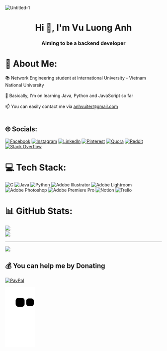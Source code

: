 ![Untitled-1](https://user-images.githubusercontent.com/91337658/221217215-3e97a2d7-e9f3-4801-b46c-7fe25ef1b245.png)

<h1 align="center">Hi 👋, I'm Vu Luong Anh</h1>
<h3 align="center">Aiming to be a backend developer</h3>

# 💫 About Me:
📚 Network Engineering student at International University - Vietnam National University<br><br>🌱 Basically, I'm on learning Java, Python and JavaScript so far<br><br>📫 You can easily contact me via anhvuiter@gmail.com <br><br>


## 🌐 Socials:
[![Facebook](https://img.shields.io/badge/Facebook-%231877F2.svg?logo=Facebook&logoColor=white)](https://facebook.com/fffracture) [![Instagram](https://img.shields.io/badge/Instagram-%23E4405F.svg?logo=Instagram&logoColor=white)](https://instagram.com/fffracture) [![LinkedIn](https://img.shields.io/badge/LinkedIn-%230077B5.svg?logo=linkedin&logoColor=white)](https://linkedin.com/in/vu-luong-anh-606896214) [![Pinterest](https://img.shields.io/badge/Pinterest-%23E60023.svg?logo=Pinterest&logoColor=white)](https://pinterest.com/anhvuiter) [![Quora](https://img.shields.io/badge/Quora-%23B92B27.svg?logo=Quora&logoColor=white)](https://quora.com/profile/Vũ-Lương-3) [![Reddit](https://img.shields.io/badge/Reddit-%23FF4500.svg?logo=Reddit&logoColor=white)](https://reddit.com/user/fffracture) [![Stack Overflow](https://img.shields.io/badge/-Stackoverflow-FE7A16?logo=stack-overflow&logoColor=white)](https://stackoverflow.com/users/17030594) 

# 💻 Tech Stack:
![C](https://img.shields.io/badge/c-%2300599C.svg?style=flat&logo=c&logoColor=white) ![Java](https://img.shields.io/badge/java-%23ED8B00.svg?style=flat&logo=java&logoColor=white) ![Python](https://img.shields.io/badge/python-3670A0?style=flat&logo=python&logoColor=ffdd54) ![Adobe Illustrator](https://img.shields.io/badge/adobeillustrator-%23FF9A00.svg?style=flat&logo=adobeillustrator&logoColor=white) ![Adobe Lightroom](https://img.shields.io/badge/Adobe%20Lightroom-31A8FF.svg?style=flat&logo=Adobe%20Lightroom&logoColor=white) ![Adobe Photoshop](https://img.shields.io/badge/adobephotoshop-%2331A8FF.svg?style=flat&logo=adobephotoshop&logoColor=white) ![Adobe Premiere Pro](https://img.shields.io/badge/Adobe%20Premiere%20Pro-9999FF.svg?style=flat&logo=Adobe%20Premiere%20Pro&logoColor=white) ![Notion](https://img.shields.io/badge/Notion-%23000000.svg?style=flat&logo=notion&logoColor=white) ![Trello](https://img.shields.io/badge/Trello-%23026AA7.svg?style=flat&logo=Trello&logoColor=white)
# 📊 GitHub Stats:
![](https://github-readme-stats.vercel.app/api?username=ffracture&theme=dark&hide_border=false&include_all_commits=true&count_private=false)<br/>
![](https://github-readme-streak-stats.herokuapp.com/?user=ffracture&theme=dark&hide_border=false)<br/>

---
[![](https://visitcount.itsvg.in/api?id=ffracture&icon=0&color=0)](https://visitcount.itsvg.in)

  ## 💰 You can help me by Donating
  [![PayPal](https://img.shields.io/badge/PayPal-00457C?style=for-the-badge&logo=paypal&logoColor=white)](https://paypal.me/fffracture) 

  ![Snake animation](https://github.com/ffracture/ffracture/blob/output/github-contribution-grid-snake.svg)
<!-- Proudly created with GPRM ( https://gprm.itsvg.in ) -->
